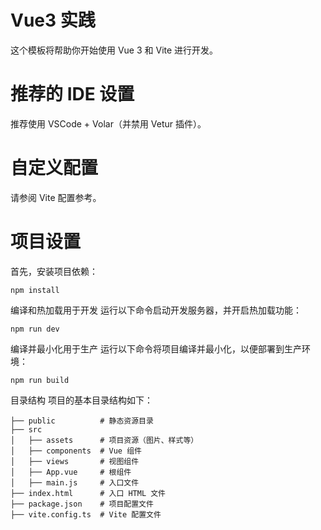 # Vue3 实践
这个模板将帮助你开始使用 Vue 3 和 Vite 进行开发。

# 推荐的 IDE 设置
推荐使用 VSCode + Volar（并禁用 Vetur 插件）。

# 自定义配置
请参阅 Vite 配置参考。

# 项目设置
首先，安装项目依赖：
```shell
npm install
```

编译和热加载用于开发
运行以下命令启动开发服务器，并开启热加载功能：
```shell
npm run dev
```

编译并最小化用于生产
运行以下命令将项目编译并最小化，以便部署到生产环境：
```shell
npm run build
```

目录结构
项目的基本目录结构如下：
```
├── public          # 静态资源目录
├── src
│   ├── assets      # 项目资源（图片、样式等）
│   ├── components  # Vue 组件
│   ├── views       # 视图组件
│   ├── App.vue     # 根组件
│   ├── main.js     # 入口文件
├── index.html      # 入口 HTML 文件
├── package.json    # 项目配置文件
├── vite.config.ts  # Vite 配置文件
```

